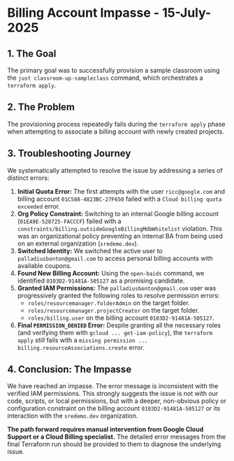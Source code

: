 # Billing Account Impasse - 15-July-2025

## 1. The Goal

The primary goal was to successfully provision a sample classroom using the `just classroom-up-sampleclass` command, which orchestrates a `terraform apply`.

## 2. The Problem

The provisioning process repeatedly fails during the `terraform apply` phase when attempting to associate a billing account with newly created projects.

## 3. Troubleshooting Journey

We systematically attempted to resolve the issue by addressing a series of distinct errors:

1.  **Initial Quota Error:** The first attempts with the user `ricc@google.com` and billing account `01C588-4823BC-27F650` failed with a `Cloud billing quota exceeded` error.
2.  **Org Policy Constraint:** Switching to an internal Google billing account (`01EA9E-528725-FACCCF`) failed with a `constraints/billing.outsideGoogleBillingMdbWhitelist` violation. This was an organizational policy preventing an internal BA from being used on an external organization (`sredemo.dev`).
3.  **Switched Identity:** We switched the active user to `palladiusbonton@gmail.com` to access personal billing accounts with available coupons.
4.  **Found New Billing Account:** Using the `open-baids` command, we identified `0103D2-91481A-505127` as a promising candidate.
5.  **Granted IAM Permissions:** The `palladiusbonton@gmail.com` user was progressively granted the following roles to resolve permission errors:
    -   `roles/resourcemanager.folderAdmin` on the target folder.
    -   `roles/resourcemanager.projectCreator` on the target folder.
    -   `roles/billing.user` on the billing account `0103D2-91481A-505127`.
6.  **Final `PERMISSION_DENIED` Error:** Despite granting all the necessary roles (and verifying them with `gcloud ... get-iam-policy`), the `terraform apply` *still* fails with a `missing permission ... billing.resourceAssociations.create` error.

## 4. Conclusion: The Impasse

We have reached an impasse. The error message is inconsistent with the verified IAM permissions. This strongly suggests the issue is not with our code, scripts, or local permissions, but with a deeper, non-obvious policy or configuration constraint on the billing account `0103D2-91481A-505127` or its interaction with the `sredemo.dev` organization.

**The path forward requires manual intervention from Google Cloud Support or a Cloud Billing specialist.** The detailed error messages from the final Terraform run should be provided to them to diagnose the underlying issue.
